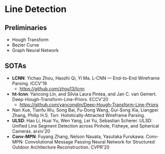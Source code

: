 # Line Detection

## Preliminaries
- Hough Transform
- Bezier Curve
- Graph Neural Network

## SOTAs
- **LCNN**: Yichao Zhou, Haozhi Qi, Yi Ma. L-CNN — End-to-End Wireframe Parsing. ICCV'19
	- https://github.com/zhou13/lcnn
- **ht-lcnn**: Yancong Lin, and Silvia Laura Pintea, and Jan C. van Gemert. Deep-Hough-Transform-Line-Priors. ECCV'20
	- https://github.com/yanconglin/Deep-Hough-Transform-Line-Priors
- Nan Xue, Tianfu Wu, Song Bai, Fu-Dong Wang, Gui-Song Xia, Liangpei Zhang, Philip H.S. Torr. Holistically-Attracted Wireframe Parsing. 
- **ULSD**: Hao Li, Huai Yu, Wen Yang, Lei Yu, Sebastian Scherer. ULSD: Unified Line Segment Detection across Pinhole, Fisheye, and Spherical Cameras. arxiv'20
- **Conv-MPN**: Fuyang Zhang, Nelson Nauata, Yasutaka Furukawa. Conv-MPN: Convolutional Message Passing Neural Network for Structured Outdoor Architecture Reconstruction. CVPR'20